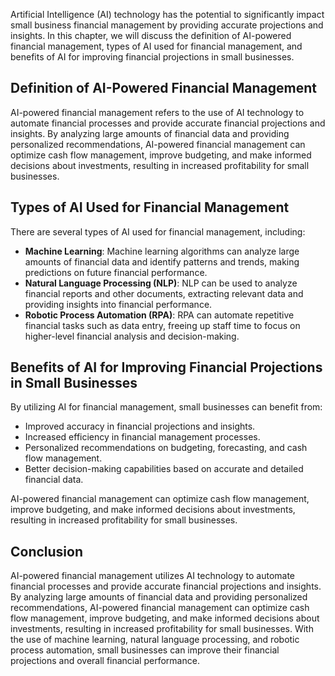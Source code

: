 
Artificial Intelligence (AI) technology has the potential to significantly impact small business financial management by providing accurate projections and insights. In this chapter, we will discuss the definition of AI-powered financial management, types of AI used for financial management, and benefits of AI for improving financial projections in small businesses.

Definition of AI-Powered Financial Management
---------------------------------------------

AI-powered financial management refers to the use of AI technology to automate financial processes and provide accurate financial projections and insights. By analyzing large amounts of financial data and providing personalized recommendations, AI-powered financial management can optimize cash flow management, improve budgeting, and make informed decisions about investments, resulting in increased profitability for small businesses.

Types of AI Used for Financial Management
-----------------------------------------

There are several types of AI used for financial management, including:

* **Machine Learning**: Machine learning algorithms can analyze large amounts of financial data and identify patterns and trends, making predictions on future financial performance.
* **Natural Language Processing (NLP)**: NLP can be used to analyze financial reports and other documents, extracting relevant data and providing insights into financial performance.
* **Robotic Process Automation (RPA)**: RPA can automate repetitive financial tasks such as data entry, freeing up staff time to focus on higher-level financial analysis and decision-making.

Benefits of AI for Improving Financial Projections in Small Businesses
----------------------------------------------------------------------

By utilizing AI for financial management, small businesses can benefit from:

* Improved accuracy in financial projections and insights.
* Increased efficiency in financial management processes.
* Personalized recommendations on budgeting, forecasting, and cash flow management.
* Better decision-making capabilities based on accurate and detailed financial data.

AI-powered financial management can optimize cash flow management, improve budgeting, and make informed decisions about investments, resulting in increased profitability for small businesses.

Conclusion
----------

AI-powered financial management utilizes AI technology to automate financial processes and provide accurate financial projections and insights. By analyzing large amounts of financial data and providing personalized recommendations, AI-powered financial management can optimize cash flow management, improve budgeting, and make informed decisions about investments, resulting in increased profitability for small businesses. With the use of machine learning, natural language processing, and robotic process automation, small businesses can improve their financial projections and overall financial performance.
